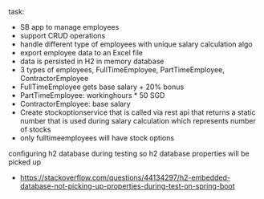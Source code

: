 task:

- SB app to manage employees
- support CRUD operations
- handle different type of employees with unique salary calculation algo
- export employee data to an Excel file
- data is persisted in H2 in memory database
- 3 types of employees, FullTimeEmployee, PartTimeEmployee, ContractorEmployee
- FullTimeEmployee gets base salary + 20% bonus
- PartTimeEmployee: workinghours * 50 SGD
- ContractorEmployee: base salary
- Create stockoptionservice that is called via rest api that returns a static number that is used during salary calculation which represents number of stocks
- only fulltimeemployees will have stock options

configuring h2 database during testing so h2 database properties will be picked up
- https://stackoverflow.com/questions/44134297/h2-embedded-database-not-picking-up-properties-during-test-on-spring-boot